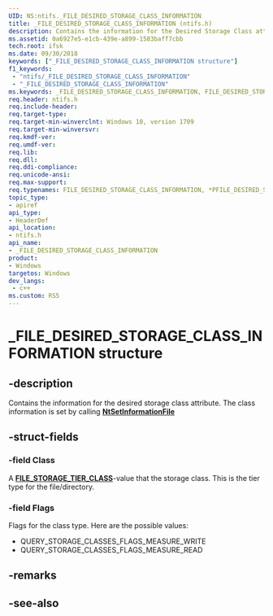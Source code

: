 ```yaml
---
UID: NS:ntifs._FILE_DESIRED_STORAGE_CLASS_INFORMATION
title: _FILE_DESIRED_STORAGE_CLASS_INFORMATION (ntifs.h)
description: Contains the information for the Desired Storage Class attribute.
ms.assetid: 0a6927e5-e1cb-439e-a899-1583baff7cbb
tech.root: ifsk
ms.date: 09/30/2018
keywords: ["_FILE_DESIRED_STORAGE_CLASS_INFORMATION structure"]
f1_keywords:
 - "ntifs/_FILE_DESIRED_STORAGE_CLASS_INFORMATION"
 - "_FILE_DESIRED_STORAGE_CLASS_INFORMATION"
ms.keywords: _FILE_DESIRED_STORAGE_CLASS_INFORMATION, FILE_DESIRED_STORAGE_CLASS_INFORMATION, *PFILE_DESIRED_STORAGE_CLASS_INFORMATION, 
req.header: ntifs.h
req.include-header:
req.target-type:
req.target-min-winverclnt: Windows 10, version 1709
req.target-min-winversvr:
req.kmdf-ver:
req.umdf-ver:
req.lib:
req.dll:
req.ddi-compliance:
req.unicode-ansi:
req.max-support:
req.typenames: FILE_DESIRED_STORAGE_CLASS_INFORMATION, *PFILE_DESIRED_STORAGE_CLASS_INFORMATION
topic_type: 
- apiref
api_type: 
- HeaderDef
api_location: 
- ntifs.h
api_name: 
- _FILE_DESIRED_STORAGE_CLASS_INFORMATION
product:
- Windows
targetos: Windows
dev_langs:
 - c++
ms.custom: RS5
---
```


# _FILE_DESIRED_STORAGE_CLASS_INFORMATION structure

## -description
Contains the information for the desired storage class attribute. The class information is set by calling [**NtSetInformationFile**](nf-ntifs-ntsetinformationfile.md)

## -struct-fields

### -field Class
A [**FILE_STORAGE_TIER_CLASS**](ne-ntifs-_file_storage_tier_class.md)-value that the storage class. This is the tier type for the file/directory.
 
### -field Flags
Flags for the class type. Here are the possible values:

- QUERY_STORAGE_CLASSES_FLAGS_MEASURE_WRITE
- QUERY_STORAGE_CLASSES_FLAGS_MEASURE_READ

## -remarks

## -see-also
